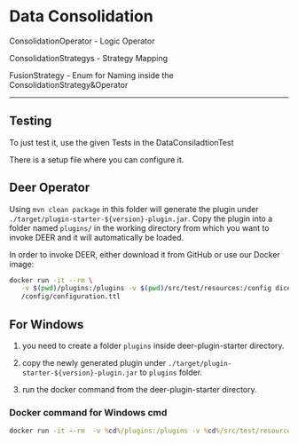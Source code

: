 # Data Consolidation

ConsolidationOperator  -  Logic Operator

ConsolidationStrategys -  Strategy Mapping 

FusionStrategy - Enum for Naming inside the ConsolidationStrategy&Operator

--------------------


## Testing 

To just test it, use the given Tests in the DataConsiladtionTest

There is a setup file where you can configure it.



## Deer Operator
Using `mvn clean package` in this folder will generate the plugin under
`./target/plugin-starter-${version}-plugin.jar`.
Copy the plugin into a folder named `plugins/` in the working directory from which you
want to invoke DEER and it will automatically be loaded.

In order to invoke DEER, either download it from GitHub or use our Docker image:

```bash
docker run -it --rm \
   -v $(pwd)/plugins:/plugins -v $(pwd)/src/test/resources:/config dicegroup/deer:latest \
   /config/configuration.ttl
```

## For Windows

1. you need to create a folder `plugins` inside deer-plugin-starter directory.

2. copy the newly generated plugin under `./target/plugin-starter-${version}-plugin.jar` to `plugins` folder.

3. run the docker command from the deer-plugin-starter directory.

### Docker command for Windows cmd
```cmd
docker run -it --rm  -v %cd%/plugins:/plugins -v %cd%/src/test/resources:/config dicegroup/deer:latest /config/configuration.ttl
```
